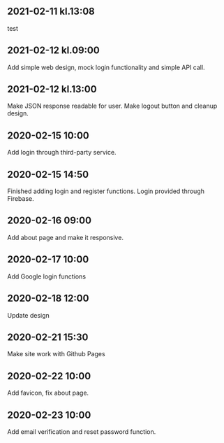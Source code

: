 ## 2021-02-11 kl.13:08
test

## 2021-02-12 kl.09:00
Add simple web design, mock login functionality and simple API call.

## 2021-02-12 kl.13:00
Make JSON response readable for user. Make logout button and cleanup design.

## 2020-02-15 10:00
Add login through third-party service.

## 2020-02-15 14:50
Finished adding login and register functions. Login provided through Firebase.

## 2020-02-16 09:00
Add about page and make it responsive.

## 2020-02-17 10:00
Add Google login functions

## 2020-02-18 12:00
Update design

## 2020-02-21 15:30 
Make site work with Github Pages

## 2020-02-22 10:00
Add favicon, fix about page.

## 2020-02-23 10:00
Add email verification and reset password function.